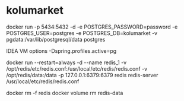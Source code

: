 # kolumarket

docker run -p 5434:5432 -d -e POSTGRES_PASSWORD=password -e POSTGRES_USER=postgres -e POSTGRES_DB=kolumarket -v pgdata:/var/lib/postgresql/data postgres

IDEA VM options
-Dspring.profiles.active=pg



docker run --restart=always -d --name redis_1 -v /opt/redis/etc/redis.conf:/usr/local/etc/redis/redis.conf -v /opt/redis/data:/data -p 127.0.0.1:6379:6379 redis redis-server /usr/local/etc/redis/redis.conf

docker rm -f redis
docker volume rm redis-data